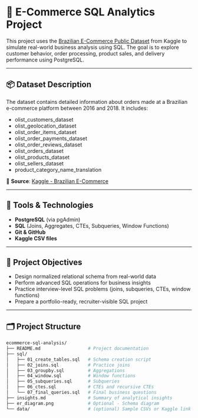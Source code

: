 # 🛒 E-Commerce SQL Analytics Project

This project uses the [Brazilian E-Commerce Public Dataset](https://www.kaggle.com/datasets/olistbr/brazilian-ecommerce) from Kaggle to simulate real-world business analysis using SQL. The goal is to explore customer behavior, order processing, product sales, and delivery performance using PostgreSQL.

---

## 📦 Dataset Description

The dataset contains detailed information about orders made at a Brazilian e-commerce platform between 2016 and 2018. It includes:

- olist_customers_dataset
- olist_geolocation_dataset
- olist_order_items_dataset
- olist_order_payments_dataset
- olist_order_reviews_dataset
- olist_orders_dataset
- olist_products_dataset
- olist_sellers_dataset
- product_category_name_translation

📌 **Source**: [Kaggle - Brazilian E-Commerce](https://www.kaggle.com/datasets/olistbr/brazilian-ecommerce)

---

## 🧰 Tools & Technologies

- **PostgreSQL** (via pgAdmin)
- **SQL** (Joins, Aggregates, CTEs, Subqueries, Window Functions)
- **Git & GitHub**
- **Kaggle CSV files**

---

## 🎯 Project Objectives

- Design normalized relational schema from real-world data
- Perform advanced SQL operations for business insights
- Practice interview-level SQL problems (joins, subqueries, CTEs, window functions)
- Prepare a portfolio-ready, recruiter-visible SQL project

---

## 🗂️ Project Structure

```bash
ecommerce-sql-analysis/
├── README.md                  # Project documentation
├── sql/
│   ├── 01_create_tables.sql   # Schema creation script
│   ├── 02_joins.sql           # Practice joins
│   ├── 03_groupby.sql         # Aggregations
│   ├── 04_window.sql          # Window functions
│   ├── 05_subqueries.sql      # Subqueries
│   ├── 06_ctes.sql            # CTEs and recursive CTEs
│   └── 07_final_queries.sql   # Final business questions
├── insights.md                # Summary of analytical insights
├── er_diagram.png             # Optional - Schema diagram
└── data/                      # (optional) Sample CSVs or Kaggle link
